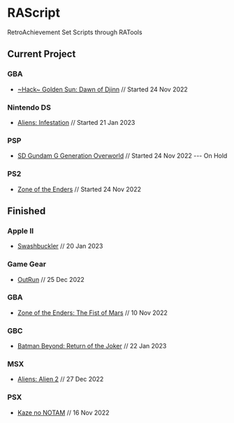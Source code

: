 # RAScript
RetroAchievement Set Scripts through RATools

## Current Project
### GBA
* [\~Hack\~ Golden Sun: Dawn of Djinn](https://retroachievements.org/game/21686) // Started 24 Nov 2022
### Nintendo DS
* [Aliens: Infestation](https://retroachievements.org/game/9196) // Started 21 Jan 2023
### PSP
* [SD Gundam G Generation Overworld](https://retroachievements.org/game/21687) // Started 24 Nov 2022 --- On Hold
### PS2
* [Zone of the Enders](https://retroachievements.org/game/19079) // Started 24 Nov 2022

## Finished
### Apple II
* [Swashbuckler](https://retroachievements.org/game/22170) // 20 Jan 2023
### Game Gear
* [OutRun](https://retroachievements.org/game/12405) // 25 Dec 2022
### GBA
*  [Zone of the Enders: The Fist of Mars](https://retroachievements.org/game/2518) // 10 Nov 2022
### GBC
*  [Batman Beyond: Return of the Joker](https://retroachievements.org/game/8571) // 22 Jan 2023
### MSX
* [Aliens: Alien 2](https://retroachievements.org/game/22026) // 27 Dec 2022
### PSX
* [Kaze no NOTAM](https://retroachievements.org/game/20377) // 16 Nov 2022

